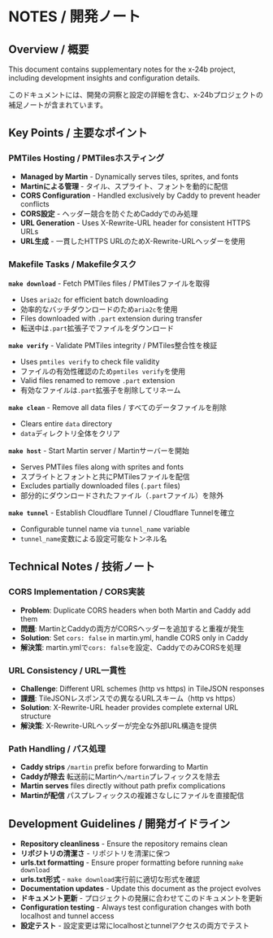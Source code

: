 # NOTES / 開発ノート

## Overview / 概要
This document contains supplementary notes for the x-24b project, including development insights and configuration details.

このドキュメントには、開発の洞察と設定の詳細を含む、x-24bプロジェクトの補足ノートが含まれています。

## Key Points / 主要なポイント

### PMTiles Hosting / PMTilesホスティング
- **Managed by Martin** - Dynamically serves tiles, sprites, and fonts
- **Martinによる管理** - タイル、スプライト、フォントを動的に配信
- **CORS Configuration** - Handled exclusively by Caddy to prevent header conflicts
- **CORS設定** - ヘッダー競合を防ぐためCaddyでのみ処理
- **URL Generation** - Uses X-Rewrite-URL header for consistent HTTPS URLs
- **URL生成** - 一貫したHTTPS URLのためX-Rewrite-URLヘッダーを使用

### Makefile Tasks / Makefileタスク

**`make download`** - Fetch PMTiles files / PMTilesファイルを取得
- Uses `aria2c` for efficient batch downloading
- 効率的なバッチダウンロードのため`aria2c`を使用
- Files downloaded with `.part` extension during transfer
- 転送中は`.part`拡張子でファイルをダウンロード

**`make verify`** - Validate PMTiles integrity / PMTiles整合性を検証
- Uses `pmtiles verify` to check file validity
- ファイルの有効性確認のため`pmtiles verify`を使用
- Valid files renamed to remove `.part` extension
- 有効なファイルは`.part`拡張子を削除してリネーム

**`make clean`** - Remove all data files / すべてのデータファイルを削除
- Clears entire `data` directory
- `data`ディレクトリ全体をクリア

**`make host`** - Start Martin server / Martinサーバーを開始
- Serves PMTiles files along with sprites and fonts
- スプライトとフォントと共にPMTilesファイルを配信
- Excludes partially downloaded files (`.part` files)
- 部分的にダウンロードされたファイル（`.part`ファイル）を除外

**`make tunnel`** - Establish Cloudflare Tunnel / Cloudflare Tunnelを確立
- Configurable tunnel name via `tunnel_name` variable
- `tunnel_name`変数による設定可能なトンネル名

## Technical Notes / 技術ノート

### CORS Implementation / CORS実装
- **Problem**: Duplicate CORS headers when both Martin and Caddy add them
- **問題**: MartinとCaddyの両方がCORSヘッダーを追加すると重複が発生
- **Solution**: Set `cors: false` in martin.yml, handle CORS only in Caddy
- **解決策**: martin.ymlで`cors: false`を設定、CaddyでのみCORSを処理

### URL Consistency / URL一貫性
- **Challenge**: Different URL schemes (http vs https) in TileJSON responses
- **課題**: TileJSONレスポンスでの異なるURLスキーム（http vs https）
- **Solution**: X-Rewrite-URL header provides complete external URL structure
- **解決策**: X-Rewrite-URLヘッダーが完全な外部URL構造を提供

### Path Handling / パス処理
- **Caddy strips** `/martin` prefix before forwarding to Martin
- **Caddyが除去** 転送前にMartinへ`/martin`プレフィックスを除去
- **Martin serves** files directly without path prefix complications
- **Martinが配信** パスプレフィックスの複雑さなしにファイルを直接配信

## Development Guidelines / 開発ガイドライン

- **Repository cleanliness** - Ensure the repository remains clean
- **リポジトリの清潔さ** - リポジトリを清潔に保つ
- **urls.txt formatting** - Ensure proper formatting before running `make download`
- **urls.txt形式** - `make download`実行前に適切な形式を確認
- **Documentation updates** - Update this document as the project evolves
- **ドキュメント更新** - プロジェクトの発展に合わせてこのドキュメントを更新
- **Configuration testing** - Always test configuration changes with both localhost and tunnel access
- **設定テスト** - 設定変更は常にlocalhostとtunnelアクセスの両方でテスト
